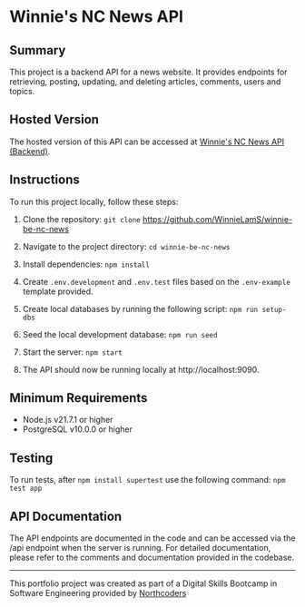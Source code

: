 # Winnie's NC News API

## Summary
This project is a backend API for a news website. It provides endpoints for retrieving, posting, updating, and deleting articles, comments, users and topics.

## Hosted Version
The hosted version of this API can be accessed at [Winnie's NC News API (Backend)](https://winnie-be-nc-news.onrender.com/api).

## Instructions
To run this project locally, follow these steps:

1. Clone the repository: `git clone` https://github.com/WinnieLamS/winnie-be-nc-news

2. Navigate to the project directory: `cd winnie-be-nc-news`

3. Install dependencies: `npm install`

4. Create `.env.development` and `.env.test` files based on the `.env-example` template provided.

5. Create local databases by running the following script: `npm run setup-dbs`

6. Seed the local development database: `npm run seed`

7. Start the server: `npm start`

8. The API should now be running locally at http://localhost:9090.

## Minimum Requirements
- Node.js v21.7.1 or higher
- PostgreSQL v10.0.0 or higher

## Testing
To run tests, after `npm install supertest` use the following command: `npm test app`

## API Documentation
The API endpoints are documented in the code and can be accessed via the /api endpoint when the server is running. For detailed documentation, please refer to the comments and documentation provided in the codebase.

--- 

This portfolio project was created as part of a Digital Skills Bootcamp in Software Engineering provided by [Northcoders](https://northcoders.com/)



